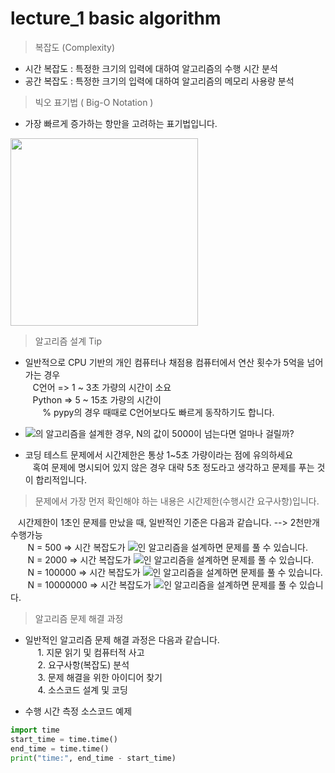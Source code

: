 
# lecture_1 basic algorithm

> 복잡도 (Complexity)

* 시간 복잡도 : 특정한 크기의 입력에 대하여 알고리즘의 수행 시간 분석
* 공간 복잡도 : 특정한 크기의 입력에 대하여 알고리즘의 메모리 사용량 분석

> 빅오 표기법 ( Big-O Notation ) <br>

* 가장 빠르게 증가하는 항만을 고려하는 표기법입니다.

<img src="./img/bigo.jpg" width="300" height="300"/>

> 알고리즘 설계 Tip
 
 * 일반적으로 CPU 기반의 개인 컴퓨터나 채점용 컴퓨터에서 연산 횟수가 5억을 넘어가는 경우<br>
 &nbsp;&nbsp; C언어 => 1 ~ 3초 가량의 시간이 소요<br>
 &nbsp;&nbsp; Python => 5 ~ 15초 가량의 시간이<br>
 &nbsp;&nbsp;&nbsp;&nbsp;&nbsp;&nbsp; % pypy의 경우 때때로 C언어보다도 빠르게 동작하기도 합니다.<br>

* <img src="https://render.githubusercontent.com/render/math?math=O(N^3)">의 알고리즘을 설계한 경우, N의 값이 5000이 넘는다면 얼마나 걸릴까?
* 코딩 테스트 문제에서 시간제한은 통상 1~5초 가량이라는 점에 유의하세요<br>
&nbsp;&nbsp; 혹여 문제에 명시되어 있지 않은 경우 대략 5초 정도라고 생각하고 문제를 푸는 것이 합리적입니다.

> 문제에서 가장 먼저 확인해야 하는 내용은 시간제한(수행시간 요구사항)입니다.<br>


&nbsp;&nbsp; 시간제한이 1초인 문제를 만났을 때, 일반적인 기준은 다음과 같습니다. --> 2천만개 수행가능<br>
&nbsp;&nbsp;&nbsp;&nbsp;&nbsp;&nbsp; N = 500  => 시간 복잡도가 <img src="https://render.githubusercontent.com/render/math?math=O(N^3)">인 알고리즘을 설계하면 문제를 풀 수 있습니다.<br>
&nbsp;&nbsp;&nbsp;&nbsp;&nbsp;&nbsp; N = 2000  => 시간 복잡도가 <img src="https://render.githubusercontent.com/render/math?math=O(N^2)">인 알고리즘을 설계하면 문제를 풀 수 있습니다.<br>
&nbsp;&nbsp;&nbsp;&nbsp;&nbsp;&nbsp; N = 100000  => 시간 복잡도가 <img src="https://render.githubusercontent.com/render/math?math=O(NlogN)">인 알고리즘을 설계하면 문제를 풀 수 있습니다.<br>
&nbsp;&nbsp;&nbsp;&nbsp;&nbsp;&nbsp; N = 10000000  => 시간 복잡도가 <img src="https://render.githubusercontent.com/render/math?math=O(N)">인 알고리즘을 설계하면 문제를 풀 수 있습니다.<br>

> 알고리즘 문제 해결 과정

* 일반적인 알고리즘 문제 해결 과정은 다음과 같습니다.<br>
&nbsp;&nbsp;&nbsp;&nbsp; 1. 지문 읽기 및 컴퓨터적 사고<br>
&nbsp;&nbsp;&nbsp;&nbsp; 2. 요구사항(복잡도) 분석<br>
&nbsp;&nbsp;&nbsp;&nbsp; 3. 문제 해결을 위한 아이디어 찾기<br>
&nbsp;&nbsp;&nbsp;&nbsp; 4. 소스코드 설계 및 코딩<br>

* 수행 시간 측정 소스코드 예제
``` python
import time
start_time = time.time()
end_time = time.time()
print("time:", end_time - start_time)
```

